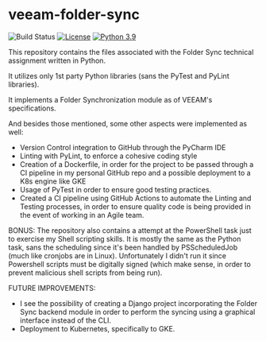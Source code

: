 # veeam-folder-sync

![Build Status](https://github.com/punmeistervstheworld/devops-capstone-project/actions/workflows/ci-build.yaml/badge.svg)
[![License](https://img.shields.io/badge/License-Apache%202.0-blue.svg)](https://opensource.org/licenses/Apache-2.0)
[![Python 3.9](https://img.shields.io/badge/Python-3.9-green.svg)](https://shields.io/)

This repository contains the files associated with the Folder Sync technical assignment written in Python.

It utilizes only 1st party Python libraries (sans the PyTest and PyLint libraries).

It implements a Folder Synchronization module as of VEEAM's specifications.

And besides those mentioned, some other aspects were implemented as well:

- Version Control integration to GitHub through the PyCharm IDE
- Linting with PyLint, to enforce a cohesive coding style
- Creation of a Dockerfile, in order for the project to be passed through a CI pipeline in
my personal GitHub repo and a possible deployment to a K8s engine like GKE
- Usage of PyTest in order to ensure good testing practices.
- Created a CI pipeline using GitHub Actions to automate the
Linting and Testing processes, in order to ensure quality code is being provided
in the event of working in an Agile team.

BONUS:
The repository also contains a attempt at the PowerShell task just to exercise my Shell scripting skills. It is mostly the same as the Python task, sans the scheduling since it's been handled by PSScheduledJob (much like cronjobs are in Linux). Unfortunately I didn't run it since Powershell scripts must be digitally signed (which make sense, in order to prevent malicious shell scripts from being run).

FUTURE IMPROVEMENTS:
- I see the possibility of creating a Django project incorporating the Folder Sync backend module in order to perform the syncing using a graphical interface instead of the CLI.
- Deployment to Kubernetes, specifically to GKE.
